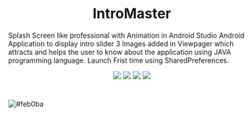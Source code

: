 <p align="center">
  <h1 align="center">IntroMaster</h1>
  
Splash Screen like professional with Animation in Android Studio 
Android Application to display intro slider 3 Images added in Viewpager which attracts and helps the user to know about the application using JAVA programming language. Launch Frist time using SharedPreferences.

<div align="center">

<a href="https://t.me/banrossyn" target="_blank"><img src="https://img.shields.io/badge/Telegram-%40banrossyn-28a8ea"></a>
<a href="https://wa.me/+919694260426/" target="_blank"><img src="https://img.shields.io/badge/whatsapp-%40+919694260426-28a8ea"></a>
<a href="https://www.linkedin.com/in/banrossyn/" target="_blank"><img src="https://img.shields.io/badge/LinkedIn-banrossyn-informational"></a>
<a href="mailto:banrossyn@gmail.com"><img src="https://img.shields.io/badge/Email-banrossyn%40gmail.com-blue"></a>

</div>

# 
![#feb0ba](https://user-images.githubusercontent.com/97843190/174602479-81d89098-9d95-4fda-8d88-148acb746347.gif)


